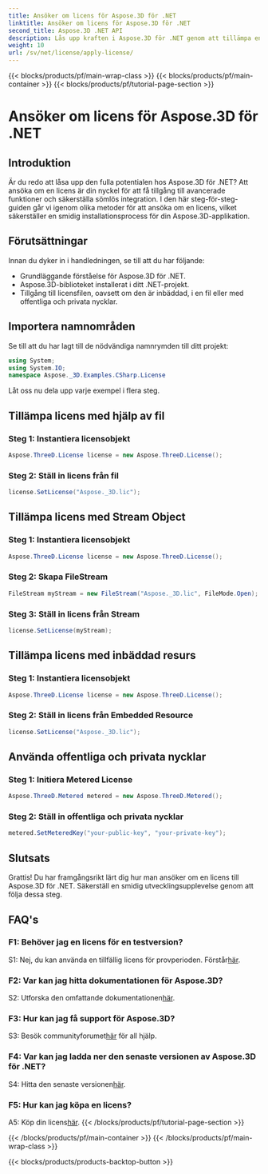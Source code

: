 ```yaml
---
title: Ansöker om licens för Aspose.3D för .NET
linktitle: Ansöker om licens för Aspose.3D för .NET
second_title: Aspose.3D .NET API
description: Lås upp kraften i Aspose.3D för .NET genom att tillämpa en licens sömlöst. Följ vår steg-för-steg-guide för en smidig integrationsupplevelse.
weight: 10
url: /sv/net/license/apply-license/
---
```


{{< blocks/products/pf/main-wrap-class >}}
{{< blocks/products/pf/main-container >}}
{{< blocks/products/pf/tutorial-page-section >}}

# Ansöker om licens för Aspose.3D för .NET

## Introduktion

Är du redo att låsa upp den fulla potentialen hos Aspose.3D för .NET? Att ansöka om en licens är din nyckel för att få tillgång till avancerade funktioner och säkerställa sömlös integration. I den här steg-för-steg-guiden går vi igenom olika metoder för att ansöka om en licens, vilket säkerställer en smidig installationsprocess för din Aspose.3D-applikation.

## Förutsättningar

Innan du dyker in i handledningen, se till att du har följande:

- Grundläggande förståelse för Aspose.3D för .NET.
- Aspose.3D-biblioteket installerat i ditt .NET-projekt.
- Tillgång till licensfilen, oavsett om den är inbäddad, i en fil eller med offentliga och privata nycklar.

## Importera namnområden

Se till att du har lagt till de nödvändiga namnrymden till ditt projekt:

```csharp
using System;
using System.IO;
namespace Aspose._3D.Examples.CSharp.License
```

Låt oss nu dela upp varje exempel i flera steg.

## Tillämpa licens med hjälp av fil

### Steg 1: Instantiera licensobjekt

```csharp
Aspose.ThreeD.License license = new Aspose.ThreeD.License();
```

### Steg 2: Ställ in licens från fil

```csharp
license.SetLicense("Aspose._3D.lic");
```

## Tillämpa licens med Stream Object

### Steg 1: Instantiera licensobjekt

```csharp
Aspose.ThreeD.License license = new Aspose.ThreeD.License();
```

### Steg 2: Skapa FileStream

```csharp
FileStream myStream = new FileStream("Aspose._3D.lic", FileMode.Open);
```

### Steg 3: Ställ in licens från Stream

```csharp
license.SetLicense(myStream);
```

## Tillämpa licens med inbäddad resurs

### Steg 1: Instantiera licensobjekt

```csharp
Aspose.ThreeD.License license = new Aspose.ThreeD.License();
```

### Steg 2: Ställ in licens från Embedded Resource

```csharp
license.SetLicense("Aspose._3D.lic");
```

## Använda offentliga och privata nycklar

### Steg 1: Initiera Metered License

```csharp
Aspose.ThreeD.Metered metered = new Aspose.ThreeD.Metered();
```

### Steg 2: Ställ in offentliga och privata nycklar

```csharp
metered.SetMeteredKey("your-public-key", "your-private-key");
```

## Slutsats

Grattis! Du har framgångsrikt lärt dig hur man ansöker om en licens till Aspose.3D för .NET. Säkerställ en smidig utvecklingsupplevelse genom att följa dessa steg.

## FAQ's

### F1: Behöver jag en licens för en testversion?

 S1: Nej, du kan använda en tillfällig licens för provperioden. Förstår[här](https://purchase.aspose.com/temporary-license/).

### F2: Var kan jag hitta dokumentationen för Aspose.3D?

 S2: Utforska den omfattande dokumentationen[här](https://reference.aspose.com/3d/net/).

### F3: Hur kan jag få support för Aspose.3D?

 S3: Besök communityforumet[här](https://forum.aspose.com/c/3d/18) för all hjälp.

### F4: Var kan jag ladda ner den senaste versionen av Aspose.3D för .NET?

 S4: Hitta den senaste versionen[här](https://releases.aspose.com/3d/net/).

### F5: Hur kan jag köpa en licens?

 A5: Köp din licens[här](https://purchase.aspose.com/buy).
{{< /blocks/products/pf/tutorial-page-section >}}

{{< /blocks/products/pf/main-container >}}
{{< /blocks/products/pf/main-wrap-class >}}

{{< blocks/products/products-backtop-button >}}
